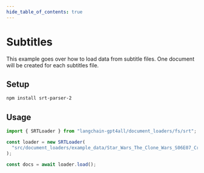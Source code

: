 ```yaml
---
hide_table_of_contents: true
---
```


# Subtitles

This example goes over how to load data from subtitle files. One document will be created for each subtitles file.

## Setup

```bash npm2yarn
npm install srt-parser-2
```

## Usage

```typescript
import { SRTLoader } from "langchain-gpt4all/document_loaders/fs/srt";

const loader = new SRTLoader(
  "src/document_loaders/example_data/Star_Wars_The_Clone_Wars_S06E07_Crisis_at_the_Heart.srt"
);

const docs = await loader.load();
```
